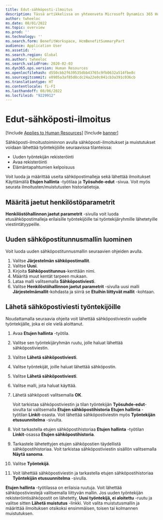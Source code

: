 ```yaml
---
title: Edut-sähköposti-ilmoitus
description: Tässä artikkelissa on yhteenveto Microsoft Dynamics 365 Human Resourcesin Etujen hallinnan sähköposti-ilmoitusominaisuudesta.
author: twheeloc
ms.date: 08/01/2022
ms.topic: overview
ms.prod: ''
ms.technology: ''
ms.search.form: BenefitWorkspace, HcmBenefitSummaryPart
audience: Application User
ms.assetid: ''
ms.search.region: Global
ms.author: twheeloc
ms.search.validFrom: 2020-02-03
ms.dyn365.ops.version: Human Resources
ms.openlocfilehash: d550cbb2f639535dbb43765c9fb0632a514fbe8c
ms.sourcegitcommit: e0905a3af85d8cdc24a22e0c041cb3a391c036cb
ms.translationtype: HT
ms.contentlocale: fi-FI
ms.lasthandoff: 08/06/2022
ms.locfileid: "9229912"
---
```

# <a name="benefits-email-notification"></a>Edut-sähköposti-ilmoitus

[!include [Applies to Human Resources](../includes/applies-to-hr.md)]
[!include [banner](../includes/preview-banner.md)]

Sähköposti-ilmoitustoiminnon avulla sähköposti-ilmoitukset ja muistutukset voidaan lähettää työntekijöille seuraavissa tilanteissa:

- Uuden työntekijän rekisteröinti
- Avaa rekisteröinti
- Elämäntapahtumien kelpoisuus

Voit luoda ja määrittää useita sähköpostimalleja sekä lähettää ilmoitukset Käyttämällä **Etujen hallinta** -työtilaa ja **Työsuhde-edut** -sivua. Voit myös seurata ilmoitusten/muistutusten historiatietoja.

## <a name="set-up-human-resources-shared-parameters"></a>Määritä jaetut henkilöstöparametrit

**Henkilöstöhallinnon jaetut parametrit** -sivulla voit luoda etusähköpostimalleja erilaisille työntekijöille tai työntekijäryhmille lähetetyille viestintätyypeille.

## <a name="create-a-new-email-id-template"></a>Uuden sähköpostitunnusmallin luominen

Voit luoda uuden sähköpostitunnusmallin seuraavien ohjeiden avulla.

1. Valitse **Järjestelmän sähköpostimallit**.
2. Valitse **Uusi**.
3. Kirjoita **Sähköpostitunnus**-kenttään nimi.
4. Määritä muut kentät tarpeen mukaan.
5. Lataa malli valitsemalla **Sähköpostiviesti**.
6. Valitse **Henkilöstöhallinnon jaetut parametrit** -sivulla uusi malli **Järjestelmämallit**-kohdasta ja siirrä se **Etuihin liittyvät mallit** -kohtaan.

## <a name="send-email-to-employees"></a>Lähetä sähköpostiviesti työntekijöille

Noudattamalla seuraavia ohjeita voit lähettää sähköpostiviestin uudelle työntekijälle, joka ei ole vielä aloittanut.

1. Avaa **Etujen hallinta** -työtila.
2. Valitse sen työntekijäryhmän ruutu, jolle haluat lähettää sähköpostiviestin.
3. Valitse **Lähetä sähköpostiviesti**.
4. Valitse työntekijät, joille haluat lähettää sähköpostin.
5. Valitse **Lähetä sähköpostiviesti**.
6. Valitse malli, jota haluat käyttää.
7. Lähetä sähköposti valitsemalla **OK**.

    Voit tarkistaa sähköpostiviestin ja tilan työntekijän **Työsuhde-edut**-sivulta tai valitsemalla **Etujen sähköpostihistoria** **Etujen hallinta** -työtilan **Linkit**-osasta. Voit lähettää sähköpostiviestin myös **Työntekijän etusuunnitelma** -sivulta.

8. Voit tarkastella etujen sähköpostihistoriaa **Etujen hallinta** -työtilan **Linkit**-osassa **Etujen sähköpostihistoria**.
9. Tarkastele lähetettyjen etujen sähköpostien täydellistä sähköpostihistoriaa. Voit tarkistaa sähköpostiviestin sisällön valitsemalla **Näytä sanoma**.
10. Valitse **Työntekijä**.
11. Voit lähettää sähköpostiviestin ja tarkastella etujen sähköpostihistoriaa **Työntekijän etusuunnitelma** -sivulla.

**Etujen hallinta** -työtilassa on erilaisia ruutuja. Voit lähettää sähköpostiviestejä valitsemalla liittyvän mallin. Jos uuden työntekijän rekisteröintisähköpostit on lähetetty, **Uusi työntekijä, ei aloitettu** -ruutu ja valitse sitten **Lähetä muistutus** -linkki. Voit valita muistutusmallin ja määrittää ilmoituksen otsikoksi ensimmäisen, toisen tai kolmannen muistutuksen.
